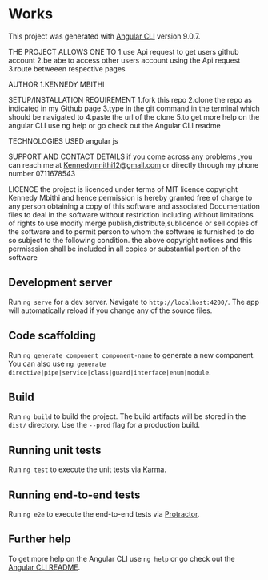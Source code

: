 # Works

This project was generated with [Angular CLI](https://github.com/angular/angular-cli) version 9.0.7.

THE PROJECT ALLOWS ONE TO
1.use Api request to get users github account
2.be abe to access other users account using the Api request
3.route betweeen respective pages

AUTHOR
1.KENNEDY MBITHI

SETUP/INSTALLATION REQUIREMENT
1.fork this repo
2.clone the repo as indicated in my Github page
3.type in the git command in the terminal which should be navigated to
4.paste the url of the clone
5.to get more help on the angular CLI use ng help or go check out the Angular CLI readme

TECHNOLOGIES USED
angular js

SUPPORT AND CONTACT DETAILS
if you come across any problems ,you can reach me at Kennedymnithi12@gmail.com or directly through my phone number 0711678543

LICENCE
the project is licenced under terms of MIT licence copyright Kennedy Mbithi
and hence permission is hereby granted free of charge to any person obtaining a copy of this software and associated Documentation files to deal in the software without restriction including without limitations of rights to use modify merge publish,distribute,sublicence or sell copies of the software and to permit  person to whom the software is furnished to do so subject to the following condition.
the above copyright notices and this permisssion shall be included in all copies or substantial portion of the software

## Development server

Run `ng serve` for a dev server. Navigate to `http://localhost:4200/`. The app will automatically reload if you change any of the source files.

## Code scaffolding

Run `ng generate component component-name` to generate a new component. You can also use `ng generate directive|pipe|service|class|guard|interface|enum|module`.

## Build

Run `ng build` to build the project. The build artifacts will be stored in the `dist/` directory. Use the `--prod` flag for a production build.

## Running unit tests

Run `ng test` to execute the unit tests via [Karma](https://karma-runner.github.io).

## Running end-to-end tests

Run `ng e2e` to execute the end-to-end tests via [Protractor](http://www.protractortest.org/).

## Further help

To get more help on the Angular CLI use `ng help` or go check out the [Angular CLI README](https://github.com/angular/angular-cli/blob/master/README.md).
